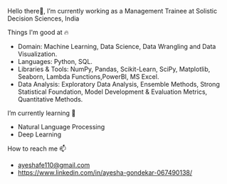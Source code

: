 Hello there👋, 
I’m currently working as a Management Trainee at Solistic Decision Sciences, India

Things I'm good at 🔥
- Domain: Machine Learning, Data Science, Data Wrangling and Data Visualization.
- Languages: Python, SQL.
- Libraries & Tools: NumPy, Pandas, Scikit-Learn, SciPy, Matplotlib, Seaborn, Lambda Functions,PowerBI, MS Excel.
- Data Analysis: Exploratory Data Analysis, Ensemble Methods, Strong Statistical Foundation, Model Development & Evaluation Metrics, Quantitative Methods.

I’m currently learning 🌱
- Natural Language Processing
- Deep Learning

How to reach me 📫
 - ayeshafe110@gmail.com
 - https://www.linkedin.com/in/ayesha-gondekar-067490138/

<!---
Ayesha-Gondekar/Ayesha-Gondekar is a ✨ special ✨ repository because its `README.md` (this file) appears on your GitHub profile.
You can click the Preview link to take a look at your changes.
--->
